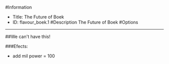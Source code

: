 #Information
 - Title: The Future of Boek
 - ID: flavour_boek.1
#Description
The Future of Boek
#Options

___
##We can't have this!

###Efects:<ul><li>add mil power = 100</li></ul>
